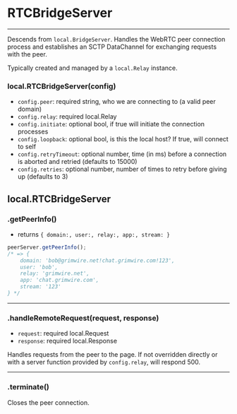 RTCBridgeServer
==================

---

Descends from `local.BridgeServer`. Handles the WebRTC peer connection process and establishes an SCTP DataChannel for exchanging requests with the peer.

Typically created and managed by a `local.Relay` instance.

### local.RTCBridgeServer(config)

 - `config.peer`: required string, who we are connecting to (a valid peer domain)
 - `config.relay`: required local.Relay
 - `config.initiate`: optional bool, if true will initiate the connection processes
 - `config.loopback`: optional bool, is this the local host? If true, will connect to self
 - `config.retryTimeout`: optional number, time (in ms) before a connection is aborted and retried (defaults to 15000)
 - `config.retries`: optional number, number of times to retry before giving up (defaults to 3)

## local.RTCBridgeServer

### .getPeerInfo()

 - returns `{ domain:, user:, relay:, app:, stream: }`

```javascript
peerServer.getPeerInfo();
/* => {
	domain: 'bob@grimwire.net!chat.grimwire.com!123',
	user: 'bob',
	relay: 'grimwire.net',
	app: 'chat.grimwire.com',
	stream: '123'
} */
```

---

### .handleRemoteRequest(request, response)

 - `request`: required local.Request
 - `response`: required local.Response

Handles requests from the peer to the page. If not overridden directly or with a server function provided by `config.relay`, will respond 500.

---

### .terminate()

Closes the peer connection.